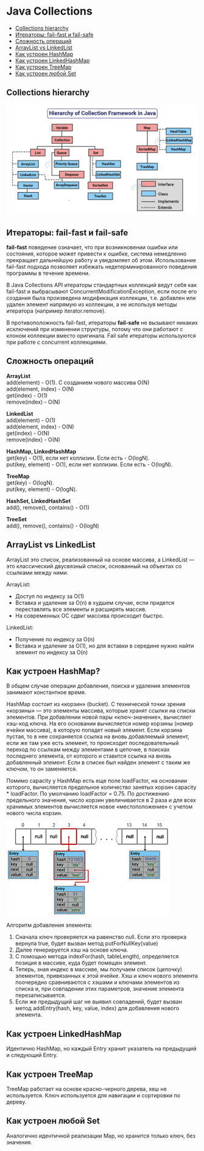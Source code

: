# Java Collections

- [Collections hierarchy](#heap-и-stack-память-в-java)
- [Итераторы: fail-fast и fail-safe](#итераторы-fail-fast-и-fail-safe)
- [Сложность операций](#сложность-операций)
- [ArrayList vs LinkedList](#arraylist-vs-linkedlist)
- [Как устроен HashMap](#как-устроен-hashmap)
- [Как устроен LinkedHashMap](#как-устроен-linkedhashmap)
- [Как устроен TreeMap](#как-устроен-treemap)
- [Как устроен любой Set](#как-устроен-любой-set)

## Collections hierarchy
![collections_hierarchy.png](png/collections_hierarchy.png)

## Итераторы: fail-fast и fail-safe
**fail-fast** поведение означает, что при возникновении ошибки или состояния, которое может привести к ошибке, 
система немедленно прекращает дальнейшую работу и уведомляет об этом. Использование fail-fast подхода позволяет избежать 
недетерминированного поведения программы в течение времени.

В Java Collections API итераторы стандартных коллекций ведут себя как fail-fast и выбрасывают ConcurrentModificationException, 
если после его создания была произведена модификация коллекции, т.е. добавлен или удален элемент напрямую из коллекции, 
а не используя методы итератора (например iterator.remove).

В противоположность fail-fast, итераторы **fail-safe** не вызывают никаких исключений при изменении структуры, потому 
что они работают с клоном коллекции вместо оригинала. Fail safe итераторы используются при работе с concurrent 
коллекциями.

## Сложность операций
**ArrayList**  
add(element) - O(1). С созданием нового массива O(N)  
add(element, index) - O(N)  
get(index) - O(1)  
remove(index) - O(N)  

**LinkedList**  
add(element) - O(1)  
add(element, index) - O(N)  
get(index) - O(N)  
remove(index) - O(N)  

**HashMap, LinkedHashMap**  
get(key) - O(1), если нет коллизии. Если есть - O(logN).  
put(key, element) - O(1), если нет коллизии. Если есть - O(logN).  

**TreeMap**  
get(key) - O(logN).  
put(key, element) - O(logN).  

**HashSet, LinkedHashSet**  
add(), remove(), contains() - O(1)  

**TreeSet**  
add(), remove(), contains() - O(logN)

## ArrayList vs LinkedList
ArrayList это список, реализованный на основе массива, а LinkedList — это классический двусвязный список, основанный 
на объектах со ссылками между ними.

ArrayList:
+ Доступ по индексу за O(1)
+ Вставка и удаление за O(n) в худшем случае, если придется переставлять все элементы и расширять массив.
+ На современных ОС сдвиг массива происходит быстро.

LinkedList:
+ Получение по индексу за O(n)
+ Вставка и удаление за O(1), но для вставки в середине нужно найти элемент по индексу за O(n)

## Как устроен HashMap?
В общем случае операции добавления, поиска и удаления элементов занимают константное время.

HashMap состоит из «корзин» (bucket). С технической точки зрения «корзины» — это элементы массива, которые хранят 
ссылки на списки элементов. При добавлении новой пары «ключ-значение», вычисляет хэш-код ключа. На его основании 
вычисляется номер корзины (номер ячейки массива), в которую попадет новый элемент. Если корзина пустая, то в нее 
сохраняется ссылка на вновь добавляемый элемент, если же там уже есть элемент, то происходит последовательный переход 
по ссылкам между элементами в цепочке, в поисках последнего элемента, от которого и ставится ссылка на вновь 
добавленный элемент. Если в списке был найден элемент с таким же ключом, то он заменяется.

Помимо capacity у HashMap есть еще поле loadFactor, на основании которого, вычисляется предельное количество занятых 
корзин capacity * loadFactor. По умолчанию loadFactor = 0.75. По достижению предельного значения, число корзин 
увеличивается в 2 раза и для всех хранимых элементов вычисляется новое «местоположение» с учетом нового числа корзин.

![hashmap.png](png/hashmap.png)

Алгоритм добавления элемента:
1) Сначала ключ проверяется на равенство null. Если это проверка вернула true, будет вызван метод putForNullKey(value)
2) Далее генерируется хэш на основе ключа.
3) С помощью метода indexFor(hash, tableLength), определяется позиция в массиве, куда будет помещен элемент.
4) Теперь, зная индекс в массиве, мы получаем список (цепочку) элементов, привязанных к этой ячейке. Хэш и ключ нового 
элемента поочередно сравниваются с хэшами и ключами элементов из списка и, при совпадении этих параметров, значение 
элемента перезаписывается.
5) Если же предыдущий шаг не выявил совпадений, будет вызван метод addEntry(hash, key, value, index) для добавления 
нового элемента.

## Как устроен LinkedHashMap
Идентично HashMap, но каждый Entry хранит указатель на предыдущий и следующий Entry.

## Как устроен TreeMap
TreeMap работает на основе красно-черного дерева, хеш не используется. Ключ используется для навигации и сортировки по
дереву.

## Как устроен любой Set
Аналогично идентичной реализации Map, но хранится только ключ, без значения.
